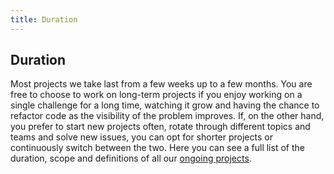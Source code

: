 ```yaml
---
title: Duration
---
```

## Duration

Most projects we take last from a few weeks up to a few months. You are free to choose to work on long-term projects if you enjoy working on a single challenge for a long time, watching it grow and having the chance to refactor code as the visibility of the problem improves. If, on the other hand, you prefer to start new projects often, rotate through different topics and teams and solve new issues, you can opt for shorter projects or continuously switch between the two. Here you can see a full list of the duration, scope and definitions of all our [ongoing projects](https://airtable.com/shrdXXwdf1POr7yzh/tbl4serdEgBv18iNs).